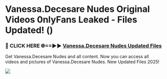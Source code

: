 # Vanessa.Decesare Nudes Original Videos 0nlyFans Leaked - Files Updated! ()

<h3>🔴 CLICK HERE 🌐==►► <a href="https://tinyurl.com/2p9ay9w9" rel="nofollow">Vanessa.Decesare Nudes Updated Files</a></h3>

Get Vanessa.Decesare Nudes and all content. Now you can access all videos and pictures of Vanessa.Decesare Nudes. New Updated Files 2025!

[![](https://i.imgur.com/KQgVmj3.gif)](https://tinyurl.com/2p9ay9w9)
